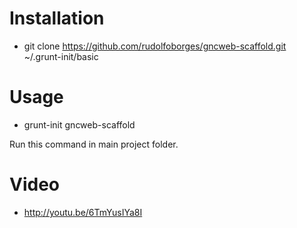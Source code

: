<h1>Installation</h1>

* git clone https://github.com/rudolfoborges/gncweb-scaffold.git ~/.grunt-init/basic

<h1>Usage</h1>

* grunt-init gncweb-scaffold

Run this command in main project folder.

<h1>Video</h1>

* http://youtu.be/6TmYusIYa8I